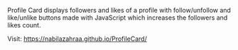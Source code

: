 Profile Card displays followers and likes of a profile with follow/unfollow and like/unlike buttons made with JavaScript which increases the followers and likes count.

Visit: https://nabilazahraa.github.io/ProfileCard/
